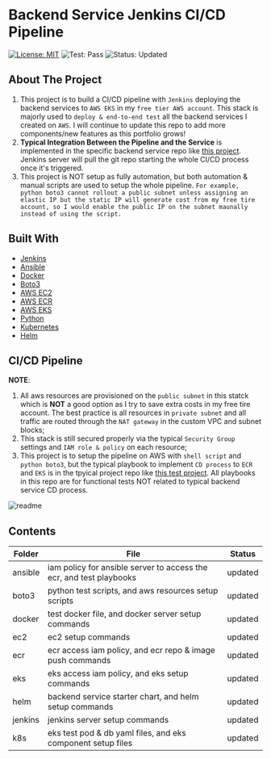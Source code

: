 # Backend Service Jenkins CI/CD Pipeline
[![License: MIT](https://img.shields.io/badge/License-MIT-yellow.svg)](https://opensource.org/licenses/MIT)         ![Test: Pass](https://img.shields.io/badge/PipelineTest-Pass-green)                  ![Status: Updated](https://img.shields.io/badge/Status-Updated-orange)

## About The Project
1. This project is to build a CI/CD pipeline with ```Jenkins``` deploying the backend services to ```AWS EKS``` in my ```free tier AWS account```. This stack is majorly used to ```deploy & end-to-end test``` all the backend services I created on ```AWS```. I will continue to update this repo to add more components/new features as this portfolio grows!  
2. **Typical Integration Between the Pipeline and the Service** is implemented in the specific backend service repo like [this project](https://github.com/mlmaster1995/chris-service-portfolio/tree/main/Jenkins-CICD-Test-Service). Jenkins server will pull the git repo starting the whole CI/CD process once it's triggered.  
3. This project is NOT setup as fully automation, but both automation & manual scripts are used to setup the whole pipeline. ```For example, python boto3 cannot rollout a public subnet unless assigning an elastic IP but the static IP will generate cost from my free tire account, so I would enable the public IP on the subnet maunally instead of using the script.```


## Built With
* [Jenkins](https://www.jenkins.io/)
* [Ansible](https://docs.ansible.com/)
* [Docker](https://www.docker.com/)
* [Boto3](https://boto3.amazonaws.com/v1/documentation/api/latest/index.html)
* [AWS EC2](https://aws.amazon.com/pm/ec2/?gclid=Cj0KCQjw-_mvBhDwARIsAA-Q0Q5DAq27oOGG8rixMZ5HumlUxEzfgMfL8yJkJ4izhPX2tHA952NS1PQaAg7AEALw_wcB&trk=8c0f4d22-7932-45ae-9a50-7ec3d0775c47&sc_channel=ps&ef_id=Cj0KCQjw-_mvBhDwARIsAA-Q0Q5DAq27oOGG8rixMZ5HumlUxEzfgMfL8yJkJ4izhPX2tHA952NS1PQaAg7AEALw_wcB:G:s&s_kwcid=AL!4422!3!472464674288!e!!g!!ec2!11346198414!112250790958)
* [AWS ECR](https://aws.amazon.com/ecr/)
* [AWS EKS](https://aws.amazon.com/eks/)
* [Python](https://www.python.org/)
* [Kubernetes](https://kubernetes.io/)
* [Helm](https://helm.sh/)

## CI/CD Pipeline

**NOTE**: 
1. All aws resources are provisioned on the ```public subnet``` in this statck which is **NOT** a good option as I try to save extra costs in my free tire account. The best practice is all resources in ```private subnet``` and all traffic are routed through the ```NAT gateway``` in the custom VPC and subnet blocks;
2. This stack is still secured properly via the typical ```Security Group``` settings and ```IAM role & policy``` on each resource; 
3. This project is to setup the pipeline on AWS with ```shell script``` and ```python boto3```, but the typical playbook to implement ```CD process``` to ```ECR``` and ```EKS``` is in the tpyical project repo like [this test project](https://github.com/mlmaster1995/chris-service-portfolio/tree/main/Jenkins-CICD-Test-Service). All playbooks in this repo are for functional tests NOT related to typical backend service CD process. 

![readme](https://github.com/mlmaster1995/chris-service-portfolio/assets/55723894/7742ddc5-7e87-4cfc-920a-4d5d31e7e68b)

## Contents

| Folder        | File             | Status    |
| ------------- |---------------- |:---------:|
| ansible       | iam policy for ansible server to access the ecr, and test playbooks    | updated |
| boto3         | python test scripts, and aws resources setup scripts          |   updated |
| docker        | test docker file, and docker server setup commands         |    updated |
| ec2           | ec2 setup commands         |  updated |
| ecr           | ecr access iam policy, and ecr repo & image push commands          |    updated |
| eks           | eks access iam policy, and eks setup commands         |    updated |
| helm          | backend service starter chart, and helm setup commands         |    updated |
| jenkins       | jenkins server setup commands         | updated  |
| k8s           | eks test pod & db yaml files, and eks component setup files         |    updated |
